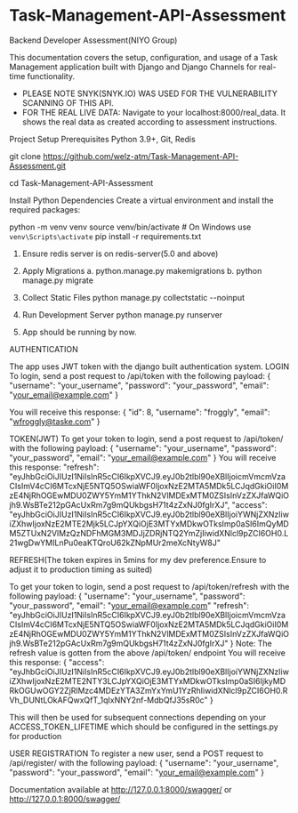 # Task-Management-API-Assessment
Backend Developer Assessment(NIYO Group)


This documentation covers the setup, configuration, and usage of a Task Management application built with Django and Django Channels for real-time functionality.


* PLEASE NOTE SNYK(SNYK.IO) WAS USED FOR THE VULNERABILITY SCANNING OF THIS API.
* FOR THE REAL LIVE DATA: Navigate to your localhost:8000/real_data. It shows the real data as created according to assessment instructions.

Project Setup
Prerequisites
Python 3.9+,
Git,
Redis


git clone https://github.com/welz-atm/Task-Management-API-Assessment.git

cd Task-Management-API-Assessment

Install Python Dependencies
Create a virtual environment and install the required packages:

python -m venv venv
source venv/bin/activate  # On Windows use `venv\Scripts\activate`
pip install -r requirements.txt

1. Ensure redis server is on
redis-server(5.0 and above)

2. Apply Migrations
  a. python.manage.py makemigrations
  b. python manage.py migrate

3. Collect Static Files
python manage.py collectstatic --noinput
4. Run Development Server
python manage.py runserver
5. App should be running by now. 

AUTHENTICATION

The app uses JWT token with the django built authentication system.
LOGIN
To login, send a post request to /api/token with the following payload:
{
  "username": "your_username",
  "password": "your_password",
  "email": "your_email@example.com"
}

You will receive this response:
{
    "id": 8,
    "username": "froggly",
    "email": "wfroggly@taske.com"
}

TOKEN(JWT)
To get your token to login, send a post request to /api/token/ with the following payload:
{
  "username": "your_username",
  "password": "your_password",
  "email": "your_email@example.com"
}
You will receive this response:
"refresh": "eyJhbGciOiJIUzI1NiIsInR5cCI6IkpXVCJ9.eyJ0b2tlbl90eXBlIjoicmVmcmVzaCIsImV4cCI6MTcxNjE5NTQ5OSwiaWF0IjoxNzE2MTA5MDk5LCJqdGkiOiI0MzE4NjRhOGEwMDU0ZWY5YmM1YThkN2VlMDExMTM0ZSIsInVzZXJfaWQiOjh9.WsBTe212pGAcUxRm7g9mQUkbgsH71t4zZxNJ0fgIrXJ",
"access": "eyJhbGciOiJIUzI1NiIsInR5cCI6IkpXVCJ9.eyJ0b2tlbl90eXBlIjoiYWNjZXNzIiwiZXhwIjoxNzE2MTE2Mjk5LCJpYXQiOjE3MTYxMDkwOTksImp0aSI6ImQyMDM5ZTUxN2VlMzQzNDFhMGM3MDJjZDRjNTQ2YmZjIiwidXNlcl9pZCI6OH0.L21wgDwYMILnPu0eaKTQroU62kZNpMUr2meXcNtyW8J"

REFRESH(The token expires in 5mins for my dev preference.Ensure to adjust it to production timing as suited)

To get your token to login, send a post request to /api/token/refresh with the following payload:
{
  "username": "your_username",
  "password": "your_password",
  "email": "your_email@example.com"
  "refresh": "eyJhbGciOiJIUzI1NiIsInR5cCI6IkpXVCJ9.eyJ0b2tlbl90eXBlIjoicmVmcmVzaCIsImV4cCI6MTcxNjE5NTQ5OSwiaWF0IjoxNzE2MTA5MDk5LCJqdGkiOiI0MzE4NjRhOGEwMDU0ZWY5YmM1YThkN2VlMDExMTM0ZSIsInVzZXJfaWQiOjh9.WsBTe212pGAcUxRm7g9mQUkbgsH71t4zZxNJ0fgIrXJ"
}
Note: The refresh value is gotten from the above /api/token/ endpoint
You will receive this response:
{
    "access": "eyJhbGciOiJIUzI1NiIsInR5cCI6IkpXVCJ9.eyJ0b2tlbl90eXBlIjoiYWNjZXNzIiwiZXhwIjoxNzE2MTE2NTY3LCJpYXQiOjE3MTYxMDkwOTksImp0aSI6IjkyMDRkOGUwOGY2ZjRlMzc4MDEzYTA3ZmYxYmU1YzRhIiwidXNlcl9pZCI6OH0.RVh_DUNtLOkAFQwxQfT_1qIxNNY2nf-MdbQfJ35sR0c"
}

This will then be used for subsequent connections depending on your ACCESS_TOKEN_LIFETIME which should be configured in the settings.py for production


USER REGISTRATION
To register a new user, send a POST request to /api/register/ with the following payload:
{
  "username": "your_username",
  "password": "your_password",
  "email": "your_email@example.com"
}



 

Documentation available at http://127.0.0.1:8000/swagger/ or http://127.0.0.1:8000/swagger/


